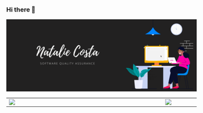 ### Hi there 👋
<center>
    <table>
    <tr>
        <img src="https://github.com/nataliecosta0/nataliecosta0/blob/main/images/NatalieCosta.png" width="960px"></h2>
        <td><img width="400px" align="left" src="https://github-readme-stats.vercel.app/api/top-langs/?username=nataliecosta0&hide=html&layout=compact&theme=dracula" /></td>
        <td><img width="489px" align="left" src="https://github-readme-stats.vercel.app/api?username=nataliecosta0&theme=dracula"/></td>
    </tr> 
    </table>
</center> 



<!--
**nataliecosta0/nataliecosta0** is a ✨ _special_ ✨ repository because its `README.md` (this file) appears on your GitHub profile.

Here are some ideas to get you started:

- 🔭 I’m currently working on ...
- 🌱 I’m currently learning ...
- 👯 I’m looking to collaborate on ...
- 🤔 I’m looking for help with ...
- 💬 Ask me about ...
- 📫 How to reach me: ...
- 😄 Pronouns: ...
- ⚡ Fun fact: ...
-->
